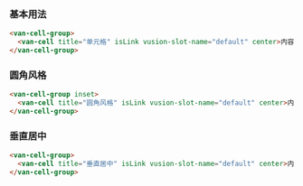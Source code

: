 ### 基本用法

``` html
<van-cell-group>
  <van-cell title="单元格" isLink vusion-slot-name="default" center>内容</van-cell>
</van-cell-group>
```

### 圆角风格

``` html
<van-cell-group inset>
  <van-cell title="圆角风格" isLink vusion-slot-name="default" center>内容</van-cell>
</van-cell-group>
```

### 垂直居中

``` html
<van-cell-group>
  <van-cell title="垂直居中" isLink vusion-slot-name="default" center>内容</van-cell>
</van-cell-group>
```
